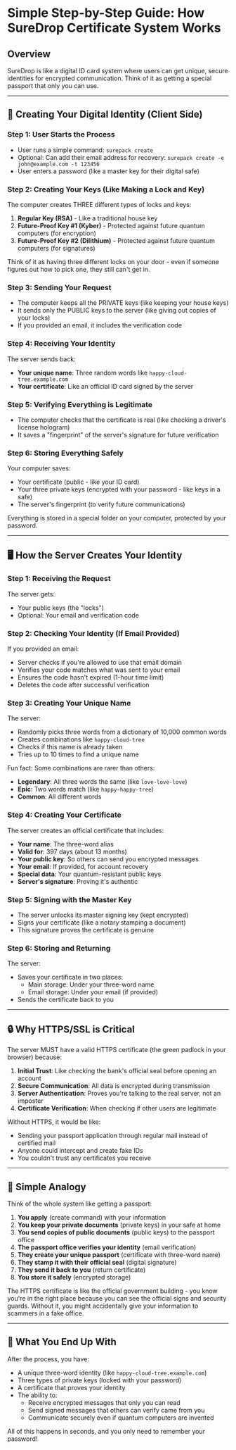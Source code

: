 # Simple Step-by-Step Guide: How SureDrop Certificate System Works

## Overview
SureDrop is like a digital ID card system where users can get unique, secure identities for encrypted communication. Think of it as getting a special passport that only you can use.

---

## 🔐 Creating Your Digital Identity (Client Side)

### Step 1: User Starts the Process
- User runs a simple command: `surepack create`
- Optional: Can add their email address for recovery: `surepack create -e john@example.com -t 123456`
- User enters a password (like a master key for their digital safe)

### Step 2: Creating Your Keys (Like Making a Lock and Key)
The computer creates THREE different types of locks and keys:
1. **Regular Key (RSA)** - Like a traditional house key
2. **Future-Proof Key #1 (Kyber)** - Protected against future quantum computers (for encryption)
3. **Future-Proof Key #2 (Dilithium)** - Protected against future quantum computers (for signatures)

Think of it as having three different locks on your door - even if someone figures out how to pick one, they still can't get in.

### Step 3: Sending Your Request
- The computer keeps all the PRIVATE keys (like keeping your house keys)
- It sends only the PUBLIC keys to the server (like giving out copies of your locks)
- If you provided an email, it includes the verification code

### Step 4: Receiving Your Identity
The server sends back:
- **Your unique name**: Three random words like `happy-cloud-tree.example.com`
- **Your certificate**: Like an official ID card signed by the server

### Step 5: Verifying Everything is Legitimate
- The computer checks that the certificate is real (like checking a driver's license hologram)
- It saves a "fingerprint" of the server's signature for future verification

### Step 6: Storing Everything Safely
Your computer saves:
- Your certificate (public - like your ID card)
- Your three private keys (encrypted with your password - like keys in a safe)
- The server's fingerprint (to verify future communications)

Everything is stored in a special folder on your computer, protected by your password.

---

## 🖥️ How the Server Creates Your Identity

### Step 1: Receiving the Request
The server gets:
- Your public keys (the "locks")
- Optional: Your email and verification code

### Step 2: Checking Your Identity (If Email Provided)
If you provided an email:
- Server checks if you're allowed to use that email domain
- Verifies your code matches what was sent to your email
- Ensures the code hasn't expired (1-hour time limit)
- Deletes the code after successful verification

### Step 3: Creating Your Unique Name
The server:
- Randomly picks three words from a dictionary of 10,000 common words
- Creates combinations like `happy-cloud-tree`
- Checks if this name is already taken
- Tries up to 10 times to find a unique name

Fun fact: Some combinations are rarer than others:
- **Legendary**: All three words the same (like `love-love-love`)
- **Epic**: Two words match (like `happy-happy-tree`)
- **Common**: All different words

### Step 4: Creating Your Certificate
The server creates an official certificate that includes:
- **Your name**: The three-word alias
- **Valid for**: 397 days (about 13 months)
- **Your public key**: So others can send you encrypted messages
- **Your email**: If provided, for account recovery
- **Special data**: Your quantum-resistant public keys
- **Server's signature**: Proving it's authentic

### Step 5: Signing with the Master Key
- The server unlocks its master signing key (kept encrypted)
- Signs your certificate (like a notary stamping a document)
- This signature proves the certificate is genuine

### Step 6: Storing and Returning
The server:
- Saves your certificate in two places:
  - Main storage: Under your three-word name
  - Email storage: Under your email (if provided)
- Sends the certificate back to you

---

## 🔒 Why HTTPS/SSL is Critical

The server MUST have a valid HTTPS certificate (the green padlock in your browser) because:

1. **Initial Trust**: Like checking the bank's official seal before opening an account
2. **Secure Communication**: All data is encrypted during transmission
3. **Server Authentication**: Proves you're talking to the real server, not an imposter
4. **Certificate Verification**: When checking if other users are legitimate

Without HTTPS, it would be like:
- Sending your passport application through regular mail instead of certified mail
- Anyone could intercept and create fake IDs
- You couldn't trust any certificates you receive

---

## 🎯 Simple Analogy

Think of the whole system like getting a passport:

1. **You apply** (create command) with your information
2. **You keep your private documents** (private keys) in your safe at home
3. **You send copies of public documents** (public keys) to the passport office
4. **The passport office verifies your identity** (email verification)
5. **They create your unique passport** (certificate with three-word name)
6. **They stamp it with their official seal** (digital signature)
7. **They send it back to you** (return certificate)
8. **You store it safely** (encrypted storage)

The HTTPS certificate is like the official government building - you know you're in the right place because you can see the official signs and security guards. Without it, you might accidentally give your information to scammers in a fake office.

---

## 📝 What You End Up With

After the process, you have:
- A unique three-word identity (like `happy-cloud-tree.example.com`)
- Three types of private keys (locked with your password)
- A certificate that proves your identity
- The ability to:
  - Receive encrypted messages that only you can read
  - Send signed messages that others can verify came from you
  - Communicate securely even if quantum computers are invented

All of this happens in seconds, and you only need to remember your password!